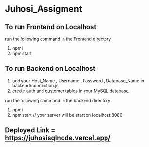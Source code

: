 # Juhosi_Assigment
## To run Frontend on Localhost
run the following command in the Frontend directory
1. npm i
2. npm start

## To run Backend on Localhost
1. add your Host_Name , Username , Password , Database_Name in backend/connection.js
2. create auth and customer tables in your MySQL database.
   
run the following command in the backend directory

1. npm i
2. npm start    // your server will be start on localhost:8080

## Deployed Link = https://juhosisqlnode.vercel.app/
